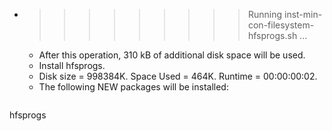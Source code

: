 * >>>>>>>>> Running inst-min-con-filesystem-hfsprogs.sh ...
  * After this operation, 310 kB of additional disk space will be used.
  * Install hfsprogs.
  * Disk size = 998384K. Space Used = 464K. Runtime = 00:00:00:02.
  * The following NEW packages will be installed:
  ```bash
hfsprogs
  ```
